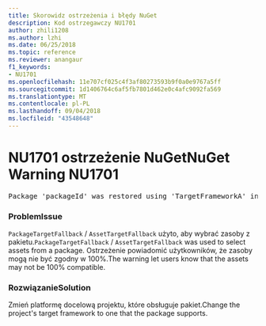 ```yaml
---
title: Skorowidz ostrzeżenia i błędy NuGet
description: Kod ostrzegawczy NU1701
author: zhili1208
ms.author: lzhi
ms.date: 06/25/2018
ms.topic: reference
ms.reviewer: anangaur
f1_keywords:
- NU1701
ms.openlocfilehash: 11e707cf025c4f3af80273593b9f0a0e9767a5ff
ms.sourcegitcommit: 1d1406764c6af5fb7801d462e0c4afc9092fa569
ms.translationtype: MT
ms.contentlocale: pl-PL
ms.lasthandoff: 09/04/2018
ms.locfileid: "43548648"
---
```

# <a name="nuget-warning-nu1701"></a><span data-ttu-id="e3f8e-103">NU1701 ostrzeżenie NuGet</span><span class="sxs-lookup"><span data-stu-id="e3f8e-103">NuGet Warning NU1701</span></span>

<pre>Package 'packageId' was restored using 'TargetFrameworkA' instead the project target framework 'TargetFrameworkB'. This package may not be fully compatible with your project.</pre>

### <a name="issue"></a><span data-ttu-id="e3f8e-104">Problem</span><span class="sxs-lookup"><span data-stu-id="e3f8e-104">Issue</span></span>
<span data-ttu-id="e3f8e-105">`PackageTargetFallback` / `AssetTargetFallback` użyto, aby wybrać zasoby z pakietu.</span><span class="sxs-lookup"><span data-stu-id="e3f8e-105">`PackageTargetFallback` / `AssetTargetFallback` was used to select assets from a package.</span></span> <span data-ttu-id="e3f8e-106">Ostrzeżenie powiadomić użytkowników, że zasoby mogą nie być zgodny w 100%.</span><span class="sxs-lookup"><span data-stu-id="e3f8e-106">The warning let users know that the assets may not be 100% compatible.</span></span>

### <a name="solution"></a><span data-ttu-id="e3f8e-107">Rozwiązanie</span><span class="sxs-lookup"><span data-stu-id="e3f8e-107">Solution</span></span>
<span data-ttu-id="e3f8e-108">Zmień platformę docelową projektu, które obsługuje pakiet.</span><span class="sxs-lookup"><span data-stu-id="e3f8e-108">Change the project's target framework to one that the package supports.</span></span>